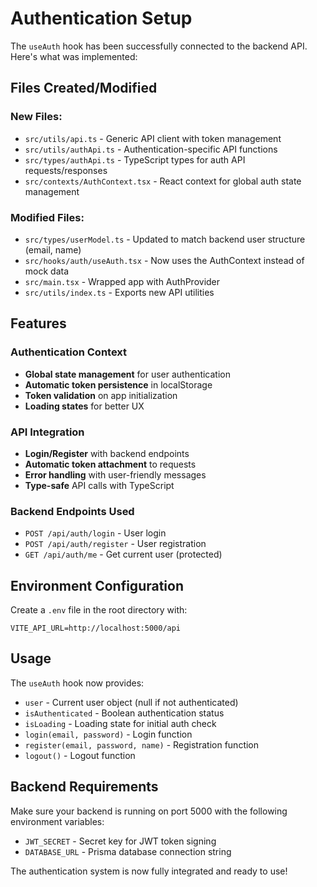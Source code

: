 # Authentication Setup

The `useAuth` hook has been successfully connected to the backend API. Here's what was implemented:

## Files Created/Modified

### New Files:

- `src/utils/api.ts` - Generic API client with token management
- `src/utils/authApi.ts` - Authentication-specific API functions
- `src/types/authApi.ts` - TypeScript types for auth API requests/responses
- `src/contexts/AuthContext.tsx` - React context for global auth state management

### Modified Files:

- `src/types/userModel.ts` - Updated to match backend user structure (email, name)
- `src/hooks/auth/useAuth.tsx` - Now uses the AuthContext instead of mock data
- `src/main.tsx` - Wrapped app with AuthProvider
- `src/utils/index.ts` - Exports new API utilities

## Features

### Authentication Context

- **Global state management** for user authentication
- **Automatic token persistence** in localStorage
- **Token validation** on app initialization
- **Loading states** for better UX

### API Integration

- **Login/Register** with backend endpoints
- **Automatic token attachment** to requests
- **Error handling** with user-friendly messages
- **Type-safe** API calls with TypeScript

### Backend Endpoints Used

- `POST /api/auth/login` - User login
- `POST /api/auth/register` - User registration
- `GET /api/auth/me` - Get current user (protected)

## Environment Configuration

Create a `.env` file in the root directory with:

```
VITE_API_URL=http://localhost:5000/api
```

## Usage

The `useAuth` hook now provides:

- `user` - Current user object (null if not authenticated)
- `isAuthenticated` - Boolean authentication status
- `isLoading` - Loading state for initial auth check
- `login(email, password)` - Login function
- `register(email, password, name)` - Registration function
- `logout()` - Logout function

## Backend Requirements

Make sure your backend is running on port 5000 with the following environment variables:

- `JWT_SECRET` - Secret key for JWT token signing
- `DATABASE_URL` - Prisma database connection string

The authentication system is now fully integrated and ready to use!
